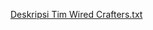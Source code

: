 [Deskripsi Tim Wired Crafters.txt](https://github.com/FeryArdi/Calolife-new/files/13919280/Deskripsi.Tim.Wired.Crafters.txt)
